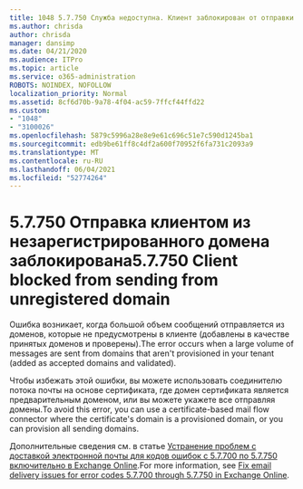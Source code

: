 ```yaml
---
title: 1048 5.7.750 Служба недоступна. Клиент заблокирован от отправки из незарегистрированных доменов
ms.author: chrisda
author: chrisda
manager: dansimp
ms.date: 04/21/2020
ms.audience: ITPro
ms.topic: article
ms.service: o365-administration
ROBOTS: NOINDEX, NOFOLLOW
localization_priority: Normal
ms.assetid: 8cf6d70b-9a78-4f04-ac59-7ffcf44ffd22
ms.custom:
- "1048"
- "3100026"
ms.openlocfilehash: 5879c5996a28e8e9e61c696c51e7c590d1245ba1
ms.sourcegitcommit: edb9be61ff8c4df2a600f70952f6fa731c2093a9
ms.translationtype: MT
ms.contentlocale: ru-RU
ms.lasthandoff: 06/04/2021
ms.locfileid: "52774264"
---
```

# <a name="57750-client-blocked-from-sending-from-unregistered-domain"></a><span data-ttu-id="6e4db-103">5.7.750 Отправка клиентом из незарегистрированного домена заблокирована</span><span class="sxs-lookup"><span data-stu-id="6e4db-103">5.7.750 Client blocked from sending from unregistered domain</span></span>

<span data-ttu-id="6e4db-104">Ошибка возникает, когда большой объем сообщений отправляется из доменов, которые не предусмотрены в клиенте (добавлены в качестве принятых доменов и проверены).</span><span class="sxs-lookup"><span data-stu-id="6e4db-104">The error occurs when a large volume of messages are sent from domains that aren't provisioned in your tenant (added as accepted domains and validated).</span></span>

<span data-ttu-id="6e4db-105">Чтобы избежать этой ошибки, вы можете использовать соединителю потока почты на основе сертификата, где домен сертификата является предварительным доменом, или вы можете укажете все отправляя домены.</span><span class="sxs-lookup"><span data-stu-id="6e4db-105">To avoid this error, you can use a certificate-based mail flow connector where the certificate's domain is a provisioned domain, or you can provision all sending domains.</span></span>

<span data-ttu-id="6e4db-106">Дополнительные сведения см. в статье [Устранение проблем с доставкой электронной почты для кодов ошибок с 5.7.700 по 5.7.750 включительно в Exchange Online](https://go.microsoft.com/fwlink/?linkid=2164955).</span><span class="sxs-lookup"><span data-stu-id="6e4db-106">For more information, see [Fix email delivery issues for error codes 5.7.700 through 5.7.750 in Exchange Online](https://go.microsoft.com/fwlink/?linkid=2164955).</span></span>